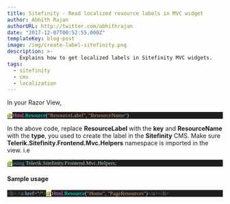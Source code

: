 ```yaml
---
title: Sitefinity - Read localized resource labels in MVC widget
author: Abhith Rajan
authorURL: http://twitter.com/abhithrajan
date: "2017-12-07T00:52:55.000Z"
templateKey: blog-post
image: /img/create-label-sitefinity.png
description: >-
    Explains how to get localized labels in Sitefinity MVC widgets.
tags:
  - sitefinity
  - cms
  - localization
---
```


In your Razor View,

<pre style="font-family:Consolas;font-size:13;color:gainsboro;background:#1e1e1e;"><span style="color:black;background:#ffffb3;">@</span><span style="color:violet;">Html</span><span style="color:#b4b4b4;">.</span><span style="color:cyan;">Resource</span>(<span style="color:#d69d85;">&quot;ResourceLabel&quot;</span>,&nbsp;<span style="color:#d69d85;">&quot;ResourceName&quot;</span>)
</pre>

In the above code, replace **ResourceLabel** with the **key** and **ResourceName** with the **type**, you used to create the label in the **Sitefinity** CMS. Make sure **Telerik.Sitefinity.Frontend.Mvc.Helpers** namespace is imported in the view. i.e

<pre style="font-family:Consolas;font-size:13;color:gainsboro;background:#1e1e1e;"><span style="color:black;background:#ffffb3;">@</span><span style="color:#569cd6;">using</span>&nbsp;<span style="color:lightblue;">Telerik</span><span style="color:#b4b4b4;">.</span><span style="color:lightblue;">Sitefinity</span><span style="color:#b4b4b4;">.</span><span style="color:lightblue;">Frontend</span><span style="color:#b4b4b4;">.</span><span style="color:lightblue;">Mvc</span><span style="color:#b4b4b4;">.</span><span style="color:lightblue;">Helpers</span>;
</pre>

#### Sample usage

<pre style="font-family:Consolas;font-size:13;color:gainsboro;background:#1e1e1e;"><span style="color:gray;">&lt;</span><span style="color:#569cd6;">li</span><span style="color:gray;">&gt;</span>&nbsp;<span style="color:gray;">&lt;</span><span style="color:#569cd6;">a</span>&nbsp;<span style="color:#9cdcfe;">href</span><span style="color:#b4b4b4;">=</span><span style="color:#c8c8c8;">&quot;/&quot;</span><span style="color:gray;">&gt;</span><span style="color:black;background:#ffffb3;">@</span><span style="color:violet;">Html</span><span style="color:#b4b4b4;">.</span><span style="color:cyan;">Resource</span>(<span style="color:#d69d85;">&quot;Home&quot;</span>,&nbsp;<span style="color:#d69d85;">&quot;PageResources&quot;</span>)<span style="color:gray;">&lt;/</span><span style="color:#569cd6;">a</span><span style="color:gray;">&gt;&lt;/</span><span style="color:#569cd6;">li</span><span style="color:gray;">&gt;</span>
</pre>